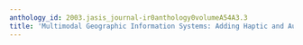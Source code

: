 ```yaml
---
anthology_id: 2003.jasis_journal-ir0anthology0volumeA54A3.3
title: 'Multimodal Geographic Information Systems: Adding Haptic and Auditory Display'
---
```

